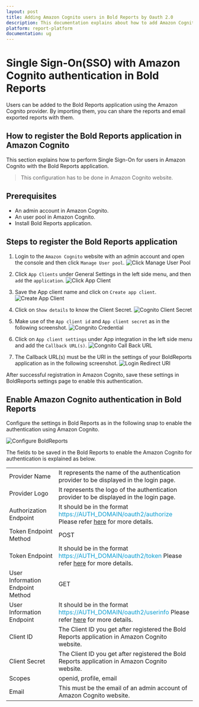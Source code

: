 ```yaml
---
layout: post
title: Adding Amazon Cognito users in Bold Reports by Oauth 2.0
description: This documentation explains about how to add Amazon Cognito user in Bold Reports using the OAuth 2.0 settings
platform: report-platform
documentation: ug
---
```


# Single Sign-On(SSO) with Amazon Cognito authentication in Bold Reports

Users can be added to the Bold Reports application using the Amazon Cognito provider. By importing them, you can share the reports and email exported reports with them.

## How to register the Bold Reports application in Amazon Cognito

This section explains how to perform Single Sign-On for users in Amazon Cognito with the Bold Reports application.

> This configuration has to be done in Amazon Cognito website.

## Prerequisites

* An admin account in Amazon Cognito.
* An user pool in Amazon Cognito.
* Install Bold Reports application.

## Steps to register the Bold Reports application

1. Login to the `Amazon Cognito` website with an admin account and open the console and then click `Manage User pool`.
![Click Manage User Pool](/static/assets/on-premise/images/authentication/single-sign-on/oauth/amazon-cognito/click-manage-user-pool.png)

2. Click `App Clients` under General Settings in the left side menu, and then `add` the `application`.
![Click App Client](/static/assets/on-premise/images/authentication/single-sign-on/oauth/amazon-cognito/cognito-click-app-client.png)

3. Save the App client name and click on `Create app client`.
![Create App Client](/static/assets/on-premise/images/authentication/single-sign-on/oauth/amazon-cognito/cognito-create-app-client.png)

4. Click on `Show details` to know the Client Secret.
![Cognito Client Secret](/static/assets/on-premise/images/authentication/single-sign-on/oauth/amazon-cognito/cognito-client-secret.png)

5. Make use of the `App client id` and `App client secret` as in the following screenshot.
![Congnito Credential](/static/assets/on-premise/images/authentication/single-sign-on/oauth/amazon-cognito/cognito-clientsecret-clientid.png)

6. Click on `App client settings` under App integration in the left side menu and add the `Callback URL(s)`.
![Congnito Call Back URL](/static/assets/on-premise/images/authentication/single-sign-on/oauth/amazon-cognito/congnito-call-back-url.png)

7. The Callback URL(s) must be the URI in the settings of your BoldReports application as in the following screenshot.
![Login Redirect URI](/static/assets/on-premise/images/authentication/single-sign-on/oauth/amazon-cognito/login-redirect-uri.png)

After successful registration in Amazon Cognito, save these settings in BoldReports settings page to enable this authentication.

## Enable Amazon Cognito authentication in Bold Reports

Configure the settings in Bold Reports as in the following snap to enable the authentication using Amazon Cognito.

![Configure BoldReports](/static/assets/on-premise/images/authentication/single-sign-on/oauth/amazon-cognito/configure-boldreport-amazon-coginto.png)

The fields to be saved in the Bold Reports to enable the Amazon Cognito for authentication is explained as below.

<table>
<tr>
    <td>
        Provider Name
    </td>
    <td>
        It represents the name of the authentication provider to be displayed in the login page.
    </td>
</tr>
<tr>
    <td>
        Provider Logo
    </td>
    <td>
        It represents the logo of the authentication provider to be displayed in the login page.
    </td>
</tr>
<tr>
    <td>
        Authorization Endpoint
    </td>
    <td>
        It should be in the format <span style="color:#0c9dd1">https://AUTH_DOMAIN/oauth2/authorize</span> Please refer <a href="https://aws.amazon.com/blogs/mobile/understanding-amazon-cognito-user-pool-oauth-2-0-grants/">here</a> for more details.
    </td>
</tr>
    <tr>
    <td>
        Token Endpoint Method
    </td>
    <td>
        POST
    </td>
</tr>
</tr>
    <tr>
    <td>
        Token Endpoint
    </td>
    <td>
        It should be in the format <span style="color:#0c9dd1">https://AUTH_DOMAIN/oauth2/token</span> Please refer <a href="https://aws.amazon.com/blogs/mobile/understanding-amazon-cognito-user-pool-oauth-2-0-grants/">here</a> for more details.
    </td>
</tr>
</tr>
    <tr>
    <td>
        User Information Endpoint Method
    </td>
    <td>
        GET
    </td>
</tr>
</tr>
    <tr>
    <td>
        User Information Endpoint
    </td>
    <td>
        It should be in the format <span style="color:#0c9dd1">https://AUTH_DOMAIN/oauth2/userinfo</span> Please refer <a href="https://developer.amazon%20cognito.com/docs/reference/api/oidc/#userinfo">here</a> for more details.
    </td>
</tr>
</tr>
    <tr>
    <td>
        Client ID
    </td>
    <td>
        The Client ID you get after registered the Bold Reports application in Amazon Cognito website.
    </td>
</tr>
</tr>
    <tr>
    <td>
        Client Secret
    </td>
    <td>
        The Client ID you get after registered the Bold Reports application in Amazon Cognito website.
    </td>
</tr>
</tr>
    <tr>
    <td>
        Scopes
    </td>
    <td>
        openid, profile, email
    </td>
</tr>
</tr>
    <tr>
    <td>
        Email
    </td>
    <td>
        This must be the email of an admin account of Amazon Cognito website.
    </td>
</tr>
</table>
